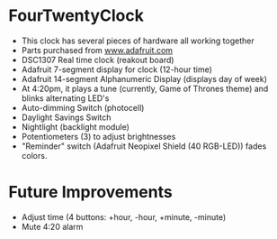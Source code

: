 FourTwentyClock
===============
* This clock has several pieces of hardware all working together
* Parts purchased from www.adafruit.com
* DSC1307 Real time clock (reakout board)
* Adafruit 7-segment display for clock (12-hour time)
* Adafruit 14-segment Alphanumeric Display (displays day of week)
* At 4:20pm, it plays a tune (currently, Game of Thrones theme) and blinks alternating LED's
* Auto-dimming Switch (photocell)
* Daylight Savings Switch
* Nightlight (backlight module)
* Potentiometers (3) to adjust brightnesses
* "Reminder" switch (Adafruit Neopixel Shield (40 RGB-LED)) fades colors.


Future Improvements
===============
* Adjust time (4 buttons: +hour, -hour, +minute, -minute)
* Mute 4:20 alarm
